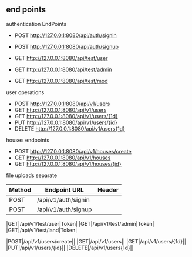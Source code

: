 ## end points 


authentication EndPoints

- POST http://127.0.0.1:8080/api/auth/signin
- POST http://127.0.0.1:8080/api/auth/signup

- GET  http://127.0.0.1:8080/api/test/user
- GET  http://127.0.0.1:8080/api/test/admin
- GET  http://127.0.0.1:8080/api/test/mod

user operations
- POST  http://127.0.0.1:8080/api/v1/users
- GET  http://127.0.0.1:8080/api/v1/users
- GET  http://127.0.0.1:8080/api/v1/users/{1d}
- PUT  http://127.0.0.1:8080/api/v1/users/{id}
- DELETE http://127.0.0.1:8080/api/v1/users{1d}

houses endpoints
- POST  http://127.0.0.1:8080/api/v1/houses/create
- GET  http://127.0.0.1:8080/api/v1/houses
- GET  http://127.0.0.1:8080/api/v1/houses/{id}

file uploads separate

| Method | Endpoint URL | Header |
|-|-|-|
|POST|/api/v1/auth/signin||
|POST|/api/v1/auth/signup||

|GET|/api/v1/test/user|Token|
|GET|/api/v1/test/admin|Token|
|GET|/api/v1/test/land|Token|

|POST|/api/v1/users/create||
|GET|/api/v1/users||
|GET|/api/v1/users/{1d}||
|PUT|/api/v1/users/{id}||
|DELETE|/api/v1/users{1d}||
